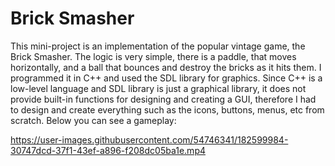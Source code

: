 Brick Smasher
==================
This mini-project is an implementation of the popular vintage game, the Brick Smasher. The logic is very simple, there is a paddle, that moves horizontally, and a ball that bounces and destroy the bricks as it hits them. I programmed it in C++ and used the SDL library for graphics. Since C++ is a low-level language and SDL library is just a graphical library, it does not provide built-in functions for designing and creating a GUI, therefore I had to design and create everything such as the icons, buttons, menus, etc from scratch. Below you can see a gameplay:


https://user-images.githubusercontent.com/54746341/182599984-30747dcd-37f1-43ef-a896-f208dc05ba1e.mp4

